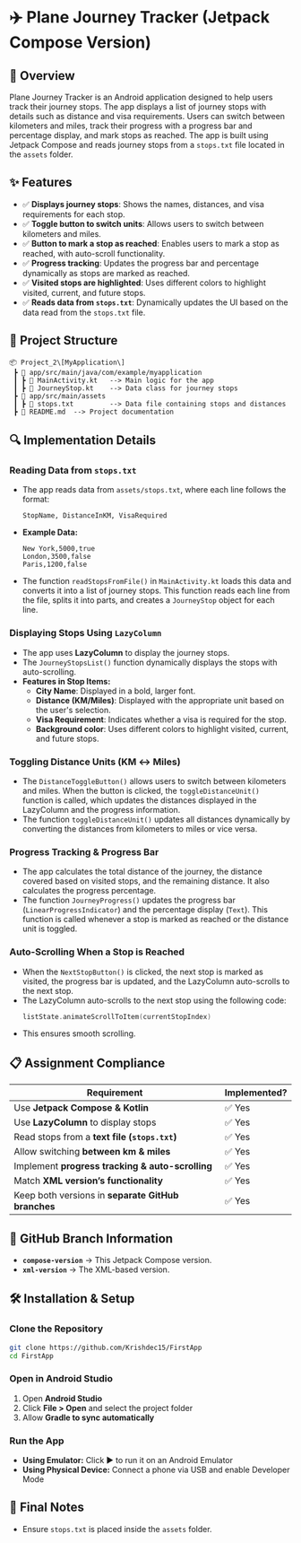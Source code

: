 # ✈️ Plane Journey Tracker (Jetpack Compose Version)

## 📖 Overview
Plane Journey Tracker is an Android application designed to help users track their journey stops. The app displays a list of journey stops with details such as distance and visa requirements. Users can switch between kilometers and miles, track their progress with a progress bar and percentage display, and mark stops as reached. The app is built using Jetpack Compose and reads journey stops from a `stops.txt` file located in the `assets` folder.

## ✨ Features
- ✅ **Displays journey stops**: Shows the names, distances, and visa requirements for each stop.
- ✅ **Toggle button to switch units**: Allows users to switch between kilometers and miles.
- ✅ **Button to mark a stop as reached**: Enables users to mark a stop as reached, with auto-scroll functionality.
- ✅ **Progress tracking**: Updates the progress bar and percentage dynamically as stops are marked as reached.
- ✅ **Visited stops are highlighted**: Uses different colors to highlight visited, current, and future stops.
- ✅ **Reads data from `stops.txt`**: Dynamically updates the UI based on the data read from the `stops.txt` file.

## 📂 Project Structure
```plaintext
📦 Project_2\[MyApplication\]
 ┣ 📂 app/src/main/java/com/example/myapplication
 ┃ ┣ 📜 MainActivity.kt   --> Main logic for the app
 ┃ ┣ 📜 JourneyStop.kt    --> Data class for journey stops
 ┣ 📂 app/src/main/assets
 ┃ ┣ 📜 stops.txt         --> Data file containing stops and distances
 ┣ 📜 README.md  --> Project documentation
```

## 🔍 Implementation Details

### Reading Data from `stops.txt`
- The app reads data from `assets/stops.txt`, where each line follows the format:
  ```plaintext
  StopName, DistanceInKM, VisaRequired
  ```
- **Example Data:**
  ```plaintext
  New York,5000,true
  London,3500,false
  Paris,1200,false
  ```
- The function `readStopsFromFile()` in `MainActivity.kt` loads this data and converts it into a list of journey stops. This function reads each line from the file, splits it into parts, and creates a `JourneyStop` object for each line.

### Displaying Stops Using `LazyColumn`
- The app uses **LazyColumn** to display the journey stops.
- The `JourneyStopsList()` function dynamically displays the stops with auto-scrolling.
- **Features in Stop Items:**
  - **City Name**: Displayed in a bold, larger font.
  - **Distance (KM/Miles)**: Displayed with the appropriate unit based on the user's selection.
  - **Visa Requirement**: Indicates whether a visa is required for the stop.
  - **Background color**: Uses different colors to highlight visited, current, and future stops.

### Toggling Distance Units (KM ↔ Miles)
- The `DistanceToggleButton()` allows users to switch between kilometers and miles. When the button is clicked, the `toggleDistanceUnit()` function is called, which updates the distances displayed in the LazyColumn and the progress information.
- The function `toggleDistanceUnit()` updates all distances dynamically by converting the distances from kilometers to miles or vice versa.

### Progress Tracking & Progress Bar
- The app calculates the total distance of the journey, the distance covered based on visited stops, and the remaining distance. It also calculates the progress percentage.
- The function `JourneyProgress()` updates the progress bar (`LinearProgressIndicator`) and the percentage display (`Text`). This function is called whenever a stop is marked as reached or the distance unit is toggled.

### Auto-Scrolling When a Stop is Reached
- When the `NextStopButton()` is clicked, the next stop is marked as visited, the progress bar is updated, and the LazyColumn auto-scrolls to the next stop.
- The LazyColumn auto-scrolls to the next stop using the following code:
  ```kotlin
  listState.animateScrollToItem(currentStopIndex)
  ```
- This ensures smooth scrolling.

## 📋 Assignment Compliance
| **Requirement** | **Implemented?** |
|----------------|----------------|
| Use **Jetpack Compose & Kotlin** | ✅ Yes |
| Use **LazyColumn** to display stops | ✅ Yes |
| Read stops from a **text file (`stops.txt`)** | ✅ Yes |
| Allow switching **between km & miles** | ✅ Yes |
| Implement **progress tracking & auto-scrolling** | ✅ Yes |
| Match **XML version’s functionality** | ✅ Yes |
| Keep both versions in **separate GitHub branches** | ✅ Yes |

## 🌿 GitHub Branch Information
- **`compose-version`** → This Jetpack Compose version.
- **`xml-version`** → The XML-based version.


## 🛠️ Installation & Setup

### Clone the Repository
```sh
git clone https://github.com/Krishdec15/FirstApp
cd FirstApp
```

### Open in Android Studio
1. Open **Android Studio**
2. Click **File > Open** and select the project folder
3. Allow **Gradle to sync automatically**

### Run the App
- **Using Emulator:** Click ▶️ to run it on an Android Emulator
- **Using Physical Device:** Connect a phone via USB and enable Developer Mode

## 📝 Final Notes
- Ensure `stops.txt` is placed inside the `assets` folder.
